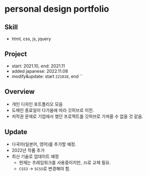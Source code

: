 # personal design portfolio

## Skill

- html, css, js, jquery

## Project

- start: 2021.10, end: 2021.11
- added japanese: 2022.11.08
- modify&update: start `221018`, end ``

## Overview

- 개인 디자인 포트폴리오 모음
- 도메인 종료일이 다가옴에 따라 깃허브로 이전.
- 저작권 문제로 기업에서 했던 프로젝트를 깃허브로 가져올 수 없을 것 같음.

## Update

- 다국어(일본어, 영어)를 추가할 예정.
- 2022년 작품 추가
- 최신 기술로 업데이트 예정
  - 현재는 프레임워크를 사용중이지만, `JS`로 교체 필요.
  - `CSS3` -> `SCSS`로 변경해야 함.
